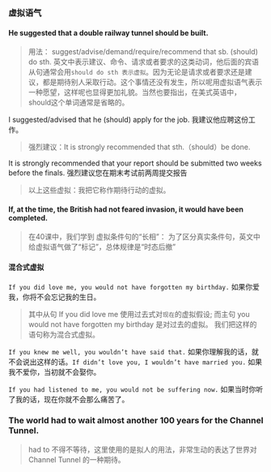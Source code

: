 ### 虚拟语气

#### He suggested that a double railway tunnel should be built.

> 用法： suggest/advise/demand/require/recommend that sb. (should) do sth. 英文中表示建议、命令、请求或者要求的这类动词，他后面的宾语从句通常会用`should do sth 表示虚拟`。因为无论是请求或者要求还是建议，都是期待别人采取行动。这个事情还没有发生，所以呢用虚拟语气表示一种愿望，这样呢也显得更加礼貌。当然也要指出，在美式英语中，should这个单词通常是省略的。 

I suggested/advised that he (should) apply for the job. 我建议他应聘这份工作。

> 强烈建议：It is strongly recommended that sth.（should）be done.

It is strongly recommended that your report should be submitted two weeks before the finals. 强烈建议您在期末考试前两周提交报告

> 以上这些虚拟：我把它称作期待行动的虚拟。

#### If, at the time, the British had not feared invasion, it would have been completed.

> 在40课中，我们学到 虚拟条件句的“长相”： 为了区分真实条件句，英文中给虚拟语气做了“标记”，总体规律是“时态后撤”

#### 混合式虚拟

`If you did love me, you would not have forgotten my birthday.` 如果你爱我，你将不会忘记我的生日。

> 其中从句 If you did love me 使用过去式对`现在`的虚拟假设; 而主句 you would not have forgotten my birthday 是对过去的虚拟。  我们把这样的语句称为混合式虚拟。

`If you knew me well, you wouldn’t have said that.` 如果你理解我的话，就不会说出这样的话。`If didn’t love you, I wouldn’t have married you.` 如果我不爱你，当初就不会娶你。


`If you had listened to me, you would not be suffering now.` 如果当时你听了我的话，现在你就不会那么痛苦了。

### The world had to wait almost another 100 years for the Channel Tunnel.

> had to 不得不等待，这里使用的是拟人的用法，非常生动的表达了世界对 Channel Tunnel 的一种期待。






